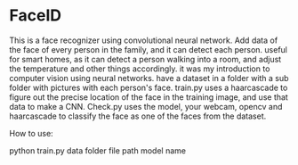 # FaceID
This is a face recognizer using convolutional neural network. Add data of the face of every person in the family, and it can detect each person. useful for smart homes, as it can detect a person walking into  a room, and adjust the temperature and other things accordingly. it was my introduction to computer vision using neural networks. have a dataset in a folder with a sub folder with pictures with each person's face. train.py uses a haarcascade to figure out the precise location of the face in the training image, and use that data to make a CNN. Check.py uses the model, your webcam, opencv and haarcascade to classify the face as one of the faces from the dataset. 

How to use:

python train.py data folder file path model name
